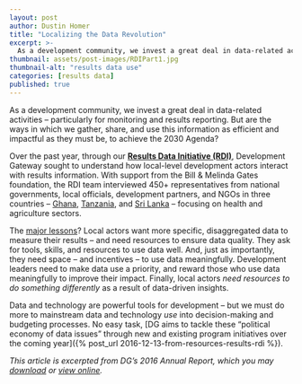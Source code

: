 ```yaml
---
layout: post
author: Dustin Homer
title: "Localizing the Data Revolution"
excerpt: >-
  As a development community, we invest a great deal in data-related activities – particularly for monitoring and results reporting. But are the ways in which we gather, share, and use this information as efficient and impactful as they must be, to achieve the 2030 Agenda?...
thumbnail: assets/post-images/RDIPart1.jpg
thumbnail-alt: "results data use"
categories: [results data]
published: true
---
```


As a development community, we invest a great deal in data-related activities – particularly for monitoring and results reporting. But are the ways in which we gather, share, and use this information as efficient and impactful as they must be, to achieve the 2030 Agenda?

Over the past year, through our **[Results Data Initiative (RDI)](http://www.developmentgateway.org/expertise/results/)**, Development Gateway sought to understand how local-level development actors interact with results information. With support from the Bill & Melinda Gates foundation, the RDI team interviewed 450+ representatives from national governments, local officials, development partners, and NGOs in three countries – [Ghana](http://www.developmentgateway.org/assets/post-resources/RDI-Ghana.pdf), [Tanzania](http://www.developmentgateway.org/assets/post-resources/RDI-Tanzania.pdf), and [Sri Lanka](http://www.developmentgateway.org/assets/post-resources/RDI-SriLanka.pdf) – focusing on health and agriculture sectors. 

The [major lessons](http://www.developmentgateway.org/assets/post-resources/RDI-PolicyBrief.pdf)? Local actors want more specific, disaggregated data to measure their results – and need resources to ensure data quality. They ask for tools, skills, and resources to use data well. And, just as importantly, they need space – and incentives – to use data meaningfully. Development leaders need to make data use a priority, and reward those who use data meaningfully to improve their impact. Finally, local actors *need resources to do something differently* as a result of data-driven insights. 

Data and technology are powerful tools for development – but we must do more to mainstream data and technology *use* into decision-making and budgeting processes. No easy task, [DG aims to tackle these “political economy of data issues” through new and existing program initiatives over the coming year]({% post_url 2016-12-13-from-resources-results-rdi %}). 

*This article is excerpted from DG’s 2016 Annual Report, which you may [download](http://www.developmentgateway.org/assets/financials/dg_2016_annual_report_eng.pdf) or [view online](https://issuu.com/devgateway/docs/dg_2016_annual_report_eng).*
